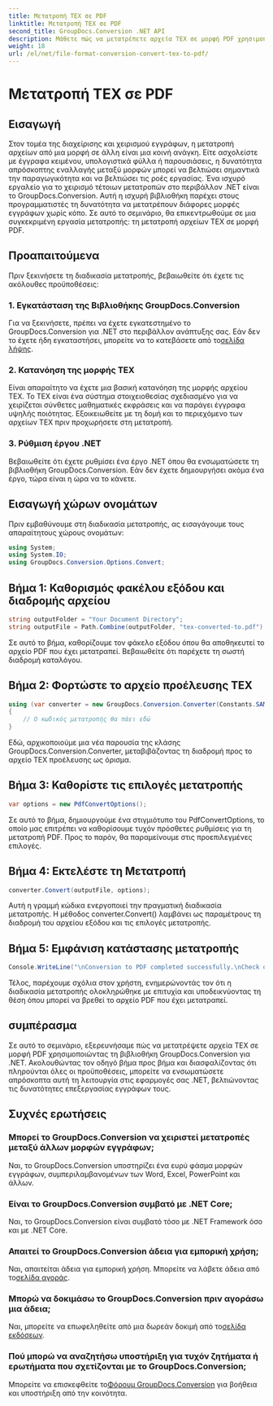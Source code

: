```yaml
---
title: Μετατροπή TEX σε PDF
linktitle: Μετατροπή TEX σε PDF
second_title: GroupDocs.Conversion .NET API
description: Μάθετε πώς να μετατρέπετε αρχεία TEX σε μορφή PDF χρησιμοποιώντας το GroupDocs.Conversion για .NET. Εύκολα βήματα για απρόσκοπτη μετατροπή μορφής εγγράφου.
weight: 18
url: /el/net/file-format-conversion-convert-tex-to-pdf/
---
```


# Μετατροπή TEX σε PDF

## Εισαγωγή
Στον τομέα της διαχείρισης και χειρισμού εγγράφων, η μετατροπή αρχείων από μια μορφή σε άλλη είναι μια κοινή ανάγκη. Είτε ασχολείστε με έγγραφα κειμένου, υπολογιστικά φύλλα ή παρουσιάσεις, η δυνατότητα απρόσκοπτης εναλλαγής μεταξύ μορφών μπορεί να βελτιώσει σημαντικά την παραγωγικότητα και να βελτιώσει τις ροές εργασίας.
Ένα ισχυρό εργαλείο για το χειρισμό τέτοιων μετατροπών στο περιβάλλον .NET είναι το GroupDocs.Conversion. Αυτή η ισχυρή βιβλιοθήκη παρέχει στους προγραμματιστές τη δυνατότητα να μετατρέπουν διάφορες μορφές εγγράφων χωρίς κόπο. Σε αυτό το σεμινάριο, θα επικεντρωθούμε σε μια συγκεκριμένη εργασία μετατροπής: τη μετατροπή αρχείων TEX σε μορφή PDF.
## Προαπαιτούμενα
Πριν ξεκινήσετε τη διαδικασία μετατροπής, βεβαιωθείτε ότι έχετε τις ακόλουθες προϋποθέσεις:
### 1. Εγκατάσταση της Βιβλιοθήκης GroupDocs.Conversion
 Για να ξεκινήσετε, πρέπει να έχετε εγκατεστημένο το GroupDocs.Conversion για .NET στο περιβάλλον ανάπτυξης σας. Εάν δεν το έχετε ήδη εγκαταστήσει, μπορείτε να το κατεβάσετε από το[σελίδα λήψης](https://releases.groupdocs.com/conversion/net/).
### 2. Κατανόηση της μορφής TEX
Είναι απαραίτητο να έχετε μια βασική κατανόηση της μορφής αρχείου TEX. Το TEX είναι ένα σύστημα στοιχειοθεσίας σχεδιασμένο για να χειρίζεται σύνθετες μαθηματικές εκφράσεις και να παράγει έγγραφα υψηλής ποιότητας. Εξοικειωθείτε με τη δομή και το περιεχόμενο των αρχείων TEX πριν προχωρήσετε στη μετατροπή.
### 3. Ρύθμιση έργου .NET
Βεβαιωθείτε ότι έχετε ρυθμίσει ένα έργο .NET όπου θα ενσωματώσετε τη βιβλιοθήκη GroupDocs.Conversion. Εάν δεν έχετε δημιουργήσει ακόμα ένα έργο, τώρα είναι η ώρα να το κάνετε.

## Εισαγωγή χώρων ονομάτων
Πριν εμβαθύνουμε στη διαδικασία μετατροπής, ας εισαγάγουμε τους απαραίτητους χώρους ονομάτων:
```csharp
using System;
using System.IO;
using GroupDocs.Conversion.Options.Convert;
```
## Βήμα 1: Καθορισμός φακέλου εξόδου και διαδρομής αρχείου
```csharp
string outputFolder = "Your Document Directory";
string outputFile = Path.Combine(outputFolder, "tex-converted-to.pdf");
```
Σε αυτό το βήμα, καθορίζουμε τον φάκελο εξόδου όπου θα αποθηκευτεί το αρχείο PDF που έχει μετατραπεί. Βεβαιωθείτε ότι παρέχετε τη σωστή διαδρομή καταλόγου.
## Βήμα 2: Φορτώστε το αρχείο προέλευσης TEX
```csharp
using (var converter = new GroupDocs.Conversion.Converter(Constants.SAMPLE_TEX))
{
    // Ο κωδικός μετατροπής θα πάει εδώ
}
```
Εδώ, αρχικοποιούμε μια νέα παρουσία της κλάσης GroupDocs.Conversion.Converter, μεταβιβάζοντας τη διαδρομή προς το αρχείο TEX προέλευσης ως όρισμα.
## Βήμα 3: Καθορίστε τις επιλογές μετατροπής
```csharp
var options = new PdfConvertOptions();
```
Σε αυτό το βήμα, δημιουργούμε ένα στιγμιότυπο του PdfConvertOptions, το οποίο μας επιτρέπει να καθορίσουμε τυχόν πρόσθετες ρυθμίσεις για τη μετατροπή PDF. Προς το παρόν, θα παραμείνουμε στις προεπιλεγμένες επιλογές.
## Βήμα 4: Εκτελέστε τη Μετατροπή
```csharp
converter.Convert(outputFile, options);
```
Αυτή η γραμμή κώδικα ενεργοποιεί την πραγματική διαδικασία μετατροπής. Η μέθοδος converter.Convert() λαμβάνει ως παραμέτρους τη διαδρομή του αρχείου εξόδου και τις επιλογές μετατροπής.
## Βήμα 5: Εμφάνιση κατάστασης μετατροπής
```csharp
Console.WriteLine("\nConversion to PDF completed successfully.\nCheck output in {0}", outputFolder);
```
Τέλος, παρέχουμε σχόλια στον χρήστη, ενημερώνοντάς τον ότι η διαδικασία μετατροπής ολοκληρώθηκε με επιτυχία και υποδεικνύοντας τη θέση όπου μπορεί να βρεθεί το αρχείο PDF που έχει μετατραπεί.

## συμπέρασμα
Σε αυτό το σεμινάριο, εξερευνήσαμε πώς να μετατρέψετε αρχεία TEX σε μορφή PDF χρησιμοποιώντας τη βιβλιοθήκη GroupDocs.Conversion για .NET. Ακολουθώντας τον οδηγό βήμα προς βήμα και διασφαλίζοντας ότι πληρούνται όλες οι προϋποθέσεις, μπορείτε να ενσωματώσετε απρόσκοπτα αυτή τη λειτουργία στις εφαρμογές σας .NET, βελτιώνοντας τις δυνατότητες επεξεργασίας εγγράφων τους.
## Συχνές ερωτήσεις
### Μπορεί το GroupDocs.Conversion να χειριστεί μετατροπές μεταξύ άλλων μορφών εγγράφων;
Ναι, το GroupDocs.Conversion υποστηρίζει ένα ευρύ φάσμα μορφών εγγράφων, συμπεριλαμβανομένων των Word, Excel, PowerPoint και άλλων.
### Είναι το GroupDocs.Conversion συμβατό με .NET Core;
Ναι, το GroupDocs.Conversion είναι συμβατό τόσο με .NET Framework όσο και με .NET Core.
### Απαιτεί το GroupDocs.Conversion άδεια για εμπορική χρήση;
 Ναι, απαιτείται άδεια για εμπορική χρήση. Μπορείτε να λάβετε άδεια από το[σελίδα αγοράς](https://purchase.groupdocs.com/buy).
### Μπορώ να δοκιμάσω το GroupDocs.Conversion πριν αγοράσω μια άδεια;
 Ναι, μπορείτε να επωφεληθείτε από μια δωρεάν δοκιμή από το[σελίδα εκδόσεων](https://releases.groupdocs.com/).
### Πού μπορώ να αναζητήσω υποστήριξη για τυχόν ζητήματα ή ερωτήματα που σχετίζονται με το GroupDocs.Conversion;
 Μπορείτε να επισκεφθείτε το[Φόρουμ GroupDocs.Conversion](https://forum.groupdocs.com/c/conversion/11) για βοήθεια και υποστήριξη από την κοινότητα.